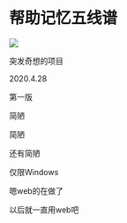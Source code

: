 # 帮助记忆五线谱
![](https://github.com/JensonYang2020/RemFiveLine/workflows/Go/badge.svg)

突发奇想的项目  

  

  

  

2020.4.28

第一版

简陋

简陋

还有简陋

仅限Windows

嗯web的在做了

以后就一直用web吧
